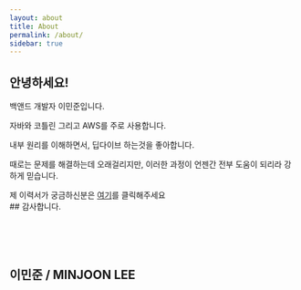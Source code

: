 ```yaml
---
layout: about
title: About
permalink: /about/
sidebar: true 
---
```


## 안녕하세요!

백앤드 개발자 이민준입니다.<br>

자바와 코틀린 그리고 AWS를 주로 사용합니다.<br>

내부 원리를 이해하면서, 딥다이브 하는것을 좋아합니다.<br>

때로는 문제를 해결하는데 오래걸리지만, 이러한 과정이 언젠간 전부 도움이 되리라 강하게 믿습니다.<br>

<div>제 이력서가 궁금하신분은 <a href="https://www.notion.so/1e1fb8e0ce5680f7afbdf6a8c004f055?pvs=4">여기</a>를 클릭해주세요</div>
## 감사합니다. 



<br><br><br>

## 이민준 / MINJOON LEE

<!--author-->
